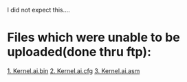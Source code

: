 I did not expect this....

# Files which were unable to be uploaded(done thru ftp):
<a href="https://ftp.he1ios.repl.co/kernel-ai/kernel.ai.bin">1. Kernel.ai.bin</a>
<a href="https://ftp.he1ios.repl.co/kernel-ai/kernel.ai.cfg">2. Kernel.ai.cfg</a>
<a href="https://ftp.he1ios.repl.co/kernel-ai/kernel.ai.asm">3. Kernel.ai.asm</a>
